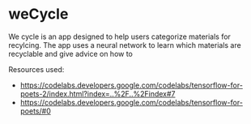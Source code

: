 # weCycle

We cycle is an app designed to help users categorize materials for recylcing. The app uses a neural network to learn which materials are recyclable and give advice on how to 



Resources used:
* https://codelabs.developers.google.com/codelabs/tensorflow-for-poets-2/index.html?index=..%2F..%2Findex#7 
* https://codelabs.developers.google.com/codelabs/tensorflow-for-poets/#0 
